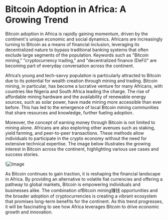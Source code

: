 # Bitcoin Adoption in Africa: A Growing Trend

Bitcoin adoption in Africa is rapidly gaining momentum, driven by the continent's unique economic and social dynamics. Africans are increasingly turning to Bitcoin as a means of financial inclusion, leveraging its decentralized nature to bypass traditional banking systems that often exclude large segments of the population. Keywords such as "Bitcoin mining," "cryptocurrency trading," and "decentralized finance (DeFi)" are becoming part of everyday conversation across the continent.

Africa’s young and tech-savvy population is particularly attracted to Bitcoin due to its potential for wealth creation through mining and trading. Bitcoin mining, in particular, has become a lucrative venture for many Africans, with countries like Nigeria and South Africa leading the charge. The rise of affordable mining hardware and the availability of renewable energy sources, such as solar power, have made mining more accessible than ever before. This has led to the emergence of local Bitcoin mining communities that share resources and knowledge, further fueling adoption.

Moreover, the concept of earning money through Bitcoin is not limited to mining alone. Africans are also exploring other avenues such as staking, yield farming, and peer-to-peer transactions. These methods allow individuals to participate in the crypto economy without the need for extensive technical expertise. The image below illustrates the growing interest in Bitcoin across the continent, highlighting various use cases and success stories.

!![Image](https://github.com/user-attachments/assets/590b50a7-4459-4e76-8a31-559aed223621)

As Bitcoin continues to gain traction, it is reshaping the financial landscape in Africa. By providing an alternative to volatile fiat currencies and offering a pathway to global markets, Bitcoin is empowering individuals and businesses alike. The combination ofBitcoin mining赚钱 opportunities and the broader adoption of cryptocurrencies is creating a vibrant ecosystem that promises long-term benefits for the continent. As this trend progresses, it will be fascinating to see how Africa leverages Bitcoin to drive economic growth and innovation.